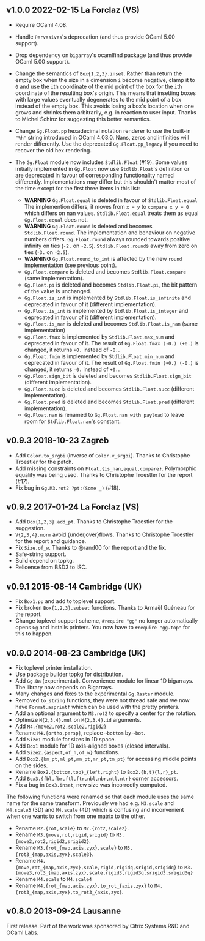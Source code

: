 v1.0.0 2022-02-15 La Forclaz (VS)
--------------------------------

- Require OCaml 4.08.

- Handle `Pervasives`'s deprecation (and thus provide OCaml
  5.00 support).

- Drop dependency on `bigarray`'s ocamlfind package (and thus
  provide OCaml 5.00 support).
  
- Change the semantics of `Box{1,2,3}.inset`. Rather than return the
  empty box when the size in a dimension `i` become negative, clamp it
  to `0` and use the `i`th coordinate of the mid point of the box for
  the `i`th coordinate of the resulting box's origin. This means that
  insetting boxes with large values eventually degenerates to the mid
  point of a box instead of the empty box. This avoids losing a box's
  location when one grows and shrinks them arbitrarily, e.g. in
  reaction to user input. Thanks to Michel Schinz for suggesting this
  better semantics.

- Change `Gg.Float.pp` hexadecimal notation renderer to use the
  built-in `"%h"` string introduced in OCaml 4.03.0. Nans, zeros and
  infinities will render differently. Use the deprecated
  `Gg.Float.pp_legacy` if you need to recover the old hex rendering.

- The `Gg.Float` module now includes `Stdlib.Float` (#19). Some values
  initially implemented in `Gg.Float` now use `Stdlib.Float`'s
  definition or are deprecated in favour of corresponding
  functionality named differently. Implementations may differ but this
  shouldn't matter most of the time except for the first three items
  in this list:

  * **WARNING** `Gg.Float.equal` is deleted in favour of `Stdlib.Float.equal`
    The implemention differs, it moves from `x = y`
    to `compare x y = 0` which differs on nan values. 
    `Stdlib.Float.equal` treats them as equal `Gg.Float.equal` does not.
  * **WARNING** `Gg.Float.round` is deleted and becomes `Stdlib.Float.round`.
    The implementation and behaviour on negative numbers differs. 
    `Gg.Float.round` always rounded towards positive infinity on ties (`-2.` 
    on `-2.5`). `Stdlib.Float.round`s away from zero on ties (`-3.` on `-2.5`).
  * **WARNING** `Gg.Float.round_to_int` is affected by the new `round`
    implementation (see previous point).
  * `Gg.Float.compare` is deleted and becomes `Stdlib.Float.compare`
    (same implementation).
  * `Gg.Float.pi` is deleted and becomes `Stdlib.Float.pi`, the bit pattern
    of the value is unchanged.
  * `Gg.Float.is_inf` is implemented by `Stdlib.Float.is_infinite` 
    and deprecated in favour of it (different implementation). 
  * `Gg.Float.is_int` is implemented by `Stdlib.Float.is_integer`
    and deprecated in favour of it (different implementation).
  * `Gg.Float.is_nan` is deleted and becomes `Stdlib.Float.is_nan` 
    (same implementation)
  * `Gg.Float.fmax` is implemented by `Stdlib.Float.max_num` and
    deprecated in favour of it. The result of `Gg.Float.fmax (-0.)
    (+0.)` is changed, it returns `+0.` instead of `-0.`.
  * `Gg.Float.fmin` is implemented by `Stdlib.Float.min_num` and
    deprecated in favour of it. The result of `Gg.Float.fmin (+0.)
    (-0.)` is changed, it returns `-0.` instead of `+0.`.
  * `Gg.Float.sign_bit` is deleted and becomes `Stdlib.Float.sign_bit`
    (different implementation).
  * `Gg.Float.succ` is deleted and becomes `Stdlib.Float.succ` 
    (different implementation). 
  * `Gg.Float.pred` is deleted and becomes `Stdlib.Float.pred` 
    (different implementation). 
  * `Gg.Float.nan` is renamed to `Gg.Float.nan_with_payload` 
    to leave room for `Stdlib.Float.nan`'s constant.
    

v0.9.3 2018-10-23 Zagreb
------------------------

- Add `Color.to_srgbi` (inverse of `Color.v_srgbi`). Thanks to
  Christophe Troestler for the patch.
- Add missing constraints on `Float.{is_nan,equal,compare}`. Polymorphic
  equality was being used. Thanks to Christophe Troestler for the report
  (#17).
- Fix bug in `Gg.M3.rot2 ?pt:(Some _)` (#18).

v0.9.2 2017-01-24 La Forclaz (VS)
---------------------------------

- Add `Box{1,2,3}.add_pt`. Thanks to Christophe Troestler for the suggestion.
- `V{2,3,4}.norm` avoid {under,over}flows. Thanks to Christophe Troestler for
  the report and guidance.
- Fix `Size.of_w`. Thanks to @rand00 for the report and the fix.
- Safe-string support.
- Build depend on topkg.
- Relicense from BSD3 to ISC.

v0.9.1 2015-08-14 Cambridge (UK)
--------------------------------

- Fix `Box1.pp` and add to toplevel support.
- Fix broken `Box{1,2,3}.subset` functions. Thanks to Armaël Guéneau
  for the report.
- Change toplevel support scheme, `#require "gg"` no longer automatically
  opens `Gg` and installs printers. You now have to `#require "gg.top"` for
  this to happen.


v0.9.0 2014-08-23 Cambridge (UK)
--------------------------------

- Fix toplevel printer installation.
- Use package builder topkg for distribution.
- Add `Gg.Ba` (experimental). Convenience module for linear 1D bigarrays.
  The library now depends on Bigarrays.
- Many changes and fixes to the experimental `Gg.Raster` module.
- Removed `to_string` functions, they were not thread safe and we
  now have `Format.asprintf` which can be used with the pretty printers.
- Add an optional argument to `M3.rot2` to specify a center for the rotation.
- Optimize `M{2,3,4}.mul` on `M{2,3,4}.id` arguments.
- Add `M4.{move2,rot2,scale2,rigid2}`
- Rename `M4.{ortho,persp}`, replace `~bottom` by `~bot`.
- Add `Size1` module for sizes in 1D space.
- Add `Box1` module for 1D axis-aligned boxes (closed intervals).
- Add `Size2.{aspect,of_h,of_w}` functions.
- Add `Box2.{bm_pt,ml_pt,mm_pt,mr_pt,tm_pt}` for accessing middle points on
  the sides.
- Rename `Box2.{bottom,top}_{left,right}` to `Box2.{b,t}{l,r}_pt`.
- Add `Box3.{fbl,fbr,ftl,ftr,nbl,nbr,ntl,ntr}` corner accessors.
- Fix a bug in `Box3.inset`, new size was incorrectly computed.

The following functions were renamed so that each module uses the same
name for the same transform. Previously we had e.g. `M3.scale` and
`M4.scale3` (3D) and `M4.scale` (4D) which is confusing and
inconvenient when one wants to switch from one matrix to the other.

- Rename `M2.{rot,scale}` to `M2.{rot2,scale2}`.
- Rename `M3.{move,rot,rigid,srigid}` to `M3.{move2,rot2,rigid2,srigid2}`.
- Rename `M3.{rot_{map,axis,zyx},scale}` to `M3.{rot3_{map,axis,zyx},scale3}`.
- Rename `M4.{move,rot_{map,axis,zyx},scale,rigid,rigidq,srigid,srigidq}` to
  `M3.{move3,rot3_{map,axis,zyx},scale,rigid3,rigid3q,srigid3,srigid3q}`
- Rename `M4.scale` to `M4.scale4`
- Rename `M4.{rot_{map,axis,zyx},to_rot_{axis,zyx}` to
  `M4.{rot3_{map,axis,zyx},to_rot3_{axis,zyx}`.

v0.8.0 2013-09-24 Lausanne
--------------------------

First release.
Part of the work was sponsored by Citrix Systems R&D and OCaml Labs.
